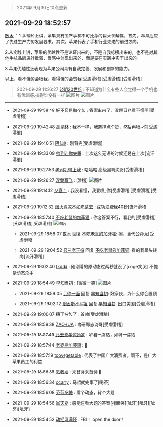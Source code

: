 > 2021年09月30日10点更新
<link rel="stylesheet" href="https://cdn.jsdelivr.net/gh/taotie6/sampleJSON@main/css/photo_show.css">
<meta name="referrer" content="no-referrer" />


 ## 2021-09-29 18:52:57 

 [㪚木](https://www.coolapk.com/feed/30347380?shareKey=NzY2OTNlZGE1ZjM4NjE1NDQ3M2I~) ：1.从理论上讲，苹果具有国产手机不可比拟的巨大优越性。首先，苹果适应了先进生产力的发展要求。其次，苹果代表了手机行业先进的前进方向。

2.从实践上讲，苹果的优越性不是论证出来的，不是自我标榜出来的，也不是对其他手机品牌进行批驳、谩骂中体现出来的，而是要在实践中实干出来的。<!--break-->

3.苹果优越性还表现为苹果公司具有自我完善、发展和创新的能力。

以上，看不懂的会喷我，看得懂的会赞我[受虐滑稽][受虐滑稽][受虐滑稽] 

<div class="album">
</div>

> 2021-09-29 11:26:27 
> [晓明20世纪](https://www.coolapk.com/feed/30338151?shareKey=ODBhMDNkNTI5MmFhNjE1NDQ3M2I~) : 不知道为什么有些人会觉得一个手机也有优越感.搞得谁没有一样 
![图片](https://image.coolapk.com/feed/2021/0929/11/1467948_a9ab76f2_5985_7915@2495x3322.jpeg)
![图片](https://image.coolapk.com/feed/2021/0929/11/1467948_50678cc5_5985_7917@2495x3322.jpeg)

 ------- 

- 2021-09-29 19:58:48 [好不容易取个名](uid=4091765) : 答案出来了，没题目也看不懂啊[受虐滑稽] 

- 2021-09-29 19:42:48 [高清林](uid=8114305) : 我不一样，我选择点个赞，然后再喷~你[受虐滑稽] 

- 2021-09-29 19:40:51 [陌仙0](uid=1807492) : 刚背完[受虐滑稽] 

- 2021-09-29 19:33:09 [帅到让你失眠](uid=458826) : 上次这么无语的时候还是在上次[流汗滑稽] 

- 2021-09-29 19:27:53 [老司机带上我](uid=1912353) : 哈哈哈 高级黑啊沈哥[受虐滑稽] 

- 2021-09-29 19:26:27 [涅槃而飞](uid=1128897) : [滑稽] ![图片](https://image.coolapk.com/feed/2021/0929/19/1128897_64d98c0a_4786_3524@1080x1723.jpeg)

- 2021-09-29 19:14:12 [ジ衮丶](uid=494451) : 我没看懂，我要喷_你[受虐滑稽][受虐滑稽][受虐滑稽] 

- 2021-09-29 19:12:32 [烟火清凉不如吃茶去](uid=4279524) : 成功浪费我40秒[流汗滑稽] 

- 2021-09-29 18:57:40 [不吃老鼠的加菲猫](uid=1364658) : 你这答案不行，看我的[受虐滑稽][受虐滑稽][受虐滑稽] ![图片](https://image.coolapk.com/feed/2021/0929/18/1364658_2991_9771@3374x828.jpg)

    - 2021-09-29 18:58:07 [㪚木](uid=1081091) 回复 [不吃老鼠的加菲猫](uid=1364658): 擦，当代公孙龙[受虐滑稽] 

    - 2021-09-29 19:04:52 [忍三老干妈](uid=2094194) 回复 [不吃老鼠的加菲猫](uid=1364658): 看的我晕头转向[流汗滑稽] 

- 2021-09-29 19:02:40 [tkddd](uid=2993456) : 刚刚看的原动态过两秒就没了[doge笑哭]
不愧是动态杀手 

- 2021-09-29 18:54:49 [早知当初](uid=2588855) : [微微一笑] ![图片](https://image.coolapk.com/feed/2021/0929/18/2588855_9559559b_2888_0357@960x938.jpeg)

    - 2021-09-29 18:59:05 [见你一面](uid=598942) 回复 [早知当初](uid=2588855): 好家伙，为什么你会置顶 

    - 2021-09-29 19:02:12 [爱因斯不平坦](uid=834251) 回复 [早知当初](uid=2588855): 出口美国[受虐滑稽] 

- 2021-09-29 19:00:07 [糟了被包了](uid=7989343) : 首帅[受虐滑稽] 

- 2021-09-29 18:59:38 [ZAOHUA](uid=1930793) : 考研郑志沈哥[受虐滑稽] 

- 2021-09-29 18:57:45 [此去流年惊她梦](uid=3006083) : 听君一席话，如听一席话 

- 2021-09-29 18:57:44 [老婆是加藤惠](uid=2224538) : 🐶 

- 2021-09-29 18:57:19 [toovegetable](uid=2180995) : 代表了中国广大消费者，啊不，是广大苹果员工的利益 

- 2021-09-29 18:56:35 [愿我如](uid=3364757) : 来首诗来首诗   🐶 

- 2021-09-29 18:56:34 [ccarry](uid=2260526) : 马哲就完事了[喝茶] 

- 2021-09-29 18:56:08 [范范吃糖](uid=1891949) : 看个动态，背个大题 

- 2021-09-29 18:54:56 [岚天夏](uid=1974131) : 感觉在看大题的答案[掩面笑][呲牙][呲牙][呲牙][呲牙] 

- 2021-09-29 18:54:52 [动摇风满怀](uid=2908614) : FBI！ open the door！ 

